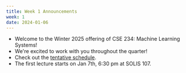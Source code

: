 ```yaml
---
title: Week 1 Announcements
week: 1
date: 2024-01-06
---
```


* Welcome to the Winter 2025 offering of CSE 234: Machine Learning Systems!
* We're excited to work with you throughout the quarter!
* Check out the [tentative schedule](/cse234-w25/schedule).
* The first lecture starts on Jan 7th, 6:30 pm at SOLIS 107.

